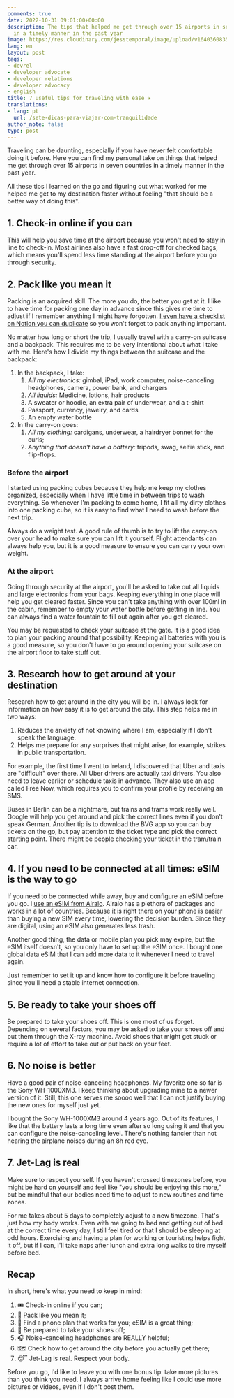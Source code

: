 ```yaml
---
comments: true
date: 2022-10-31 09:01:00+00:00
description: The tips that helped me get through over 15 airports in seven countries
  in a timely manner in the past year
image: https://res.cloudinary.com/jesstemporal/image/upload/v1640360835/covers/miscellaneous_ld0l6r.png
lang: en
layout: post
tags:
- devrel
- developer advocate
- developer relations
- developer advocacy
- english
title: 7 useful tips for traveling with ease ✈️
translations:
- lang: pt
  url: /sete-dicas-para-viajar-com-tranquilidade
author_note: false
type: post
---
```


Traveling can be daunting, especially if you have never felt comfortable doing it before. Here you can find my personal take on things that helped me get through over 15 airports in seven countries in a timely manner in the past year.

All these tips I learned on the go and figuring out what worked for me helped me get to my destination faster without feeling "that should be a better way of doing this".

## 1. Check-in online if you can

This will help you save time at the airport because you won't need to stay in line to check-in. Most airlines also have a fast drop-off for checked bags, which means you'll spend less time standing at the airport before you go through security.

## 2. Pack like you mean it

Packing is an acquired skill. The more you do, the better you get at it. I like to have time for packing one day in advance since this gives me time to adjust if I remember anything I might have forgotten. [I even have a checklist on Notion you can duplicate](https://www.notion.so/Template-check-list-for-traveling-2f75c069edd8476aaa500ea1136dba8c) so you won't forget to pack anything important.

No matter how long or short the trip, I usually travel with a carry-on suitcase and a backpack. This requires me to be very intentional about what I take with me. Here's how I divide my things between the suitcase and the backpack:

1. In the backpack, I take:
   1. *All my electronics:* gimbal, iPad, work computer, noise-canceling headphones, camera, power bank, and chargers
   2. *All liquids:* Medicine, lotions, hair products
   3. A sweater or hoodie, an extra pair of underwear, and a t-shirt
   4. Passport, currency, jewelry, and cards
   5. An empty water bottle
2. In the carry-on goes:
   1. *All my clothing:* cardigans, underwear, a hairdryer bonnet for the curls;
   2. *Anything that doesn't have a battery:* tripods, swag, selfie stick, and flip-flops.

### Before the airport

I started using packing cubes because they help me keep my clothes organized, especially when I have little time in between trips to wash everything. So whenever I'm packing to come home, I fit all my dirty clothes into one packing cube, so it is easy to find what I need to wash before the next trip.

Always do a weight test. A good rule of thumb is to try to lift the carry-on over your head to make sure you can lift it yourself. Flight attendants can always help you, but it is a good measure to ensure you can carry your own weight.

### At the airport

Going through security at the airport, you'll be asked to take out all liquids and large electronics from your bags. Keeping everything in one place will help you get cleared faster. Since you can't take anything with over 100ml in the cabin, remember to empty your water bottle before getting in line. You can always find a water fountain to fill out again after you get cleared.

You may be requested to check your suitcase at the gate. It is a good idea to plan your packing around that possibility. Keeping all batteries with you is a good measure, so you don't have to go around opening your suitcase on the airport floor to take stuff out.

## 3. Research how to get around at your destination

Research how to get around in the city you will be in. I always look for information on how easy it is to get around the city. This step helps me in two ways:

1. Reduces the anxiety of not knowing where I am, especially if I don't speak the language.
1. Helps me prepare for any surprises that might arise, for example, strikes in public transportation.

For example, the first time I went to Ireland, I discovered that Uber and taxis are "difficult" over there. All Uber drivers are actually taxi drivers. You also need to leave earlier or schedule taxis in advance. They also use an app called Free Now, which requires you to confirm your profile by receiving an SMS.

Buses in Berlin can be a nightmare, but trains and trams work really well. Google will help you get around and pick the correct lines even if you don't speak German. Another tip is to download the BVG app so you can buy tickets on the go, but pay attention to the ticket type and pick the correct starting point. There might be people checking your ticket in the tram/train car.

## 4. If you need to be connected at all times: eSIM is the way to go

If you need to be connected while away, buy and configure an eSIM before you go. I [use an eSIM from Airalo](https://ref.airalo.com/a1bF). Airalo has a plethora of packages and works in a lot of countries. Because it is right there on your phone is easier than buying a new SIM every time, lowering the decision burden. Since they are digital, using an eSIM also generates less trash.

Another good thing, the data or mobile plan you pick may expire, but the eSIM itself doesn't, so you only have to set up the eSIM once. I bought one global data eSIM that I can add more data to it whenever I need to travel again.

Just remember to set it up and know how to configure it before traveling since you'll need a stable internet connection.

## 5. Be ready to take your shoes off

Be prepared to take your shoes off. This is one most of us forget. Depending on several factors, you may be asked to take your shoes off and put them through the X-ray machine. Avoid shoes that might get stuck or require a lot of effort to take out or put back on your feet.

## 6. No noise is better

Have a good pair of noise-canceling headphones. My favorite one so far is the Sony WH-1000XM3. I keep thinking about upgrading mine to a newer version of it. Still, this one serves me soooo well that I can not justify buying the new ones for myself just yet.

I bought the Sony WH-1000XM3 around 4 years ago. Out of its features, I like that the battery lasts a long time even after so long using it and that you can configure the noise-canceling level. There's nothing fancier than not hearing the airplane noises during an 8h red eye.

## 7. Jet-Lag is real

Make sure to respect yourself. If you haven't crossed timezones before, you might be hard on yourself and feel like "you should be enjoying this more," but be mindful that our bodies need time to adjust to new routines and time zones.

For me takes about 5 days to completely adjust to a new timezone. That's just how my body works. Even with me going to bed and getting out of bed at the correct time every day, I still feel tired or that I should be sleeping at odd hours. Exercising and having a plan for working or touristing helps fight it off, but if I can, I'll take naps after lunch and extra long walks to tire myself before bed.

## Recap

In short, here's what you need to keep in mind:

1. 🎟️ Check-in online if you can;
2. 🧳 Pack like you mean it;
3. 📱 Find a phone plan that works for you; eSIM is a great thing;
4. 👟 Be prepared to take your shoes off;
5. 🎧 Noise-canceling headphones are REALLY helpful;
7. 🗺️ Check how to get around the city before you actually get there;
8. 😴 Jet-Lag is real. Respect your body.

Before you go, I'd like to leave you with one bonus tip: take more pictures than you think you need. I always arrive home feeling like I could use more pictures or videos, even if I don't post them.
